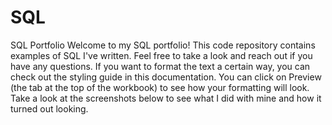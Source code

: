 # SQL
SQL Portfolio
Welcome to my SQL portfolio! This code repository contains examples of SQL I've written. Feel free to take a look and reach out if you have any questions.
If you want to format the text a certain way, you can check out the styling guide in this documentation. You can click on Preview (the tab at the top of the workbook) to see how your formatting will look. Take a look at the screenshots below to see what I did with mine and how it turned out looking.
